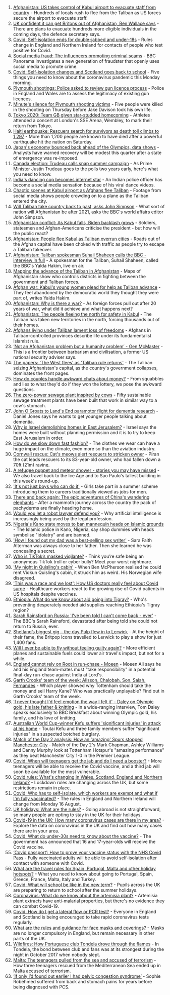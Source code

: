 1. [Afghanistan: US takes control of Kabul airport to evacuate staff from country](https://www.bbc.co.uk/news/world-asia-58227029) - Hundreds of locals rush to flee from the Taliban as US forces secure the airport to evacuate staff.
2. [UK confident it can get Britons out of Afghanistan, Ben Wallace says](https://www.bbc.co.uk/news/uk-58228190) - There are plans to evacuate hundreds more eligible individuals in the coming days, the defence secretary says.
3. [Covid: Self-isolation ends for double-jabbed and under-18s](https://www.bbc.co.uk/news/uk-58226678) - Rules change in England and Northern Ireland for contacts of people who test positive for Covid.
4. [Social media fraud: The influencers promoting criminal scams](https://www.bbc.co.uk/news/uk-58223499) - BBC Panorama investigates a new generation of fraudster that openly uses social media to promote crime.
5. [Covid: Self-isolation changes and Scotland goes back to school](https://www.bbc.co.uk/news/uk-58225087) - Five things you need to know about the coronavirus pandemic this Monday morning.
6. [Plymouth shootings: Police asked to review gun licence process](https://www.bbc.co.uk/news/uk-58226072) - Police in England and Wales are to assess the legitimacy of existing gun licences.
7. [Minute's silence for Plymouth shooting victims](https://www.bbc.co.uk/news/uk-england-devon-58228401) - Five people were killed in the shooting on Thursday before Jake Davison took his own life.
8. [Tokyo 2020: Team GB given star-studded homecoming](https://www.bbc.co.uk/news/uk-58226232) - Athletes attended a concert at London's SSE Arena, Wembley, to mark their return from Tokyo.
9. [Haiti earthquake: Rescuers search for survivors as death toll climbs to 1,297](https://www.bbc.co.uk/news/world-latin-america-58222888) - More than 1,200 people are known to have died after a powerful earthquake hit the nation on Saturday.
10. [Japan's economy bounced back ahead of the Olympics, data shows](https://www.bbc.co.uk/news/business-58227096) - Analysts have warned recovery will be modest this quarter after a state of emergency was re-imposed.
11. [Canada election: Trudeau calls snap summer campaign](https://www.bbc.co.uk/news/world-us-canada-58209031) - As Prime Minister Justin Trudeau goes to the polls two years early, here's what you need to know.
12. [India's dancing cop becomes internet star](https://www.bbc.co.uk/news/world-asia-india-58184026) - An Indian police officer has become a social media sensation because of his viral dance videos.
13. [Chaotic scenes at Kabul airport as Afghans flee Taliban](https://www.bbc.co.uk/news/world-asia-58226712) - Footage from social media shows people crowding on to a plane as the Taliban entered the city.
14. [Will Taliban take country back to past, asks John Simpson](https://www.bbc.co.uk/news/world-58224559) - What sort of nation will Afghanistan be after 2021, asks the BBC's world affairs editor John Simpson.
15. [Afghanistan conflict: As Kabul falls, Biden backlash grows](https://www.bbc.co.uk/news/world-us-canada-58224399) - Soldiers, statesmen and Afghan-Americans criticise the president - but how will the public react?
16. [Afghanistan: People flee Kabul as Taliban overrun cities](https://www.bbc.co.uk/news/world-middle-east-58225187) - Roads out of the Afghan capital have been choked with traffic as people try to escape a Taliban takeover.
17. [Afghanistan: Taliban spokesman Suhail Shaheen calls the BBC - interview in full](https://www.bbc.co.uk/news/world-asia-58223530) - A spokesman for the Taliban, Suhail Shaheen, called the BBC's Yalda Hakim, live on air.
18. [Mapping the advance of the Taliban in Afghanistan](https://www.bbc.co.uk/news/world-asia-57933979) - Maps of Afghanistan show who controls districts in fighting between the government and Taliban forces.
19. [Afghan war: Kabul's young women plead for help as Taliban advance](https://www.bbc.co.uk/news/world-asia-58205062) - They feel abandoned by the democratic world they thought they were part of, writes Yalda Hakim.
20. [Afghanistan: Why is there a war?](https://www.bbc.co.uk/news/world-asia-49192495) - As foreign forces pull out after 20 years of war, what did it achieve and what happens next?
21. [Afghanistan: The people fleeing the north for safety in Kabul](https://www.bbc.co.uk/news/world-asia-58170433) - The Taliban has taken new territories in the north, forcing thousands out of their homes.
22. [Afghans living under Taliban lament loss of freedoms](https://www.bbc.co.uk/news/world-asia-58191440) - Afghans in Taliban-controlled provinces describe life under its fundamentalist Islamist rule.
23. [‘Not an Afghanistan problem but a humanity problem’ - Gen McMaster](https://www.bbc.co.uk/news/world-asia-58191964) - This is a frontier between barbarism and civilisation, a former US national security adviser says.
24. [The papers: 'The West flees' as 'Taliban rule returns'](https://www.bbc.co.uk/news/blogs-the-papers-58226312) - The Taliban seizing Afghanistan's capital, as the country's government collapses, dominates the front pages.
25. [How do couples handle awkward chats about money?](https://www.bbc.co.uk/news/business-58176219) - From squabbles and lies to what they'd do if they won the lottery, we pose the awkward questions.
26. [The zero-power sewage plant inspired by cows](https://www.bbc.co.uk/news/science-environment-58017501) - Fifty sustainable sewage treatment plants have been built that work in similar way to a cow's stomach.
27. [John O'Groats to Land's End paramotor flight for dementia research](https://www.bbc.co.uk/news/uk-england-norfolk-58220591) - Daniel Jones says he wants to get younger people talking about dementia.
28. [Why is Israel demolishing homes in East Jerusalem?](https://www.bbc.co.uk/news/world-middle-east-58201218) - Israel says the homes were built without planning permission and it is to try to keep East Jerusalem in order.
29. [How do we slow down fast fashion?](https://www.bbc.co.uk/news/uk-scotland-58216479) - The clothes we wear can have a huge impact on the climate, even more so than the aviation industry.
30. [Cornwall rescue: Cat's meows alert rescuers to stricken owner](https://www.bbc.co.uk/news/uk-england-cornwall-58217476) - Piran the cat leads rescuers to its 83-year-old owner, who had fallen down a 70ft (21m) ravine.
31. [A refugee puppet and meteor shower - stories you may have missed](https://www.bbc.co.uk/news/world-58207989) - We also travel back to the Ice Age and to Sao Paulo's tallest building in this week's round-up.
32. ['It's not just boys who can do it'](https://www.bbc.co.uk/news/uk-northern-ireland-58201588) - Girls take part in a summer scheme introducing them to careers traditionally viewed as jobs for men.
33. [There and back again: The epic adventures of China's wandering elephants](https://www.bbc.co.uk/news/world-asia-china-58196663) - After a mammoth journey across the country the pack of pachyderms are finally heading home.
34. [Would you let a robot lawyer defend you?](https://www.bbc.co.uk/news/business-58158820) - Why artificial intelligence is increasingly being used by the legal profession.
35. [Nigeria's Kano state moves to ban mannequin heads on Islamic grounds](https://www.bbc.co.uk/news/world-africa-58175709) - The Islamic police in Kano, Nigeria, say shop dummies with heads symbolise "idolatry" and are banned.
36. ['How I found out my dad was a best-selling sex writer'](https://www.bbc.co.uk/news/stories-58171940) - Sara Faith Alterman was always close to her father. Then she learned he was concealing a secret.
37. [Who is TikTok’s masked vigilante?](https://www.bbc.co.uk/news/blogs-trending-58195065) - Think you’re safe being an anonymous TikTok troll or cyber bully? Meet your worst nightmare.
38. ['My night in Quisling's cabin'](https://www.bbc.co.uk/news/stories-58208551) - When Ben McPherson realised he could rent Vidkun Quisling's cabin, it struck him as weird. His Norwegian wife disagreed.
39. ['This was a race and we lost': How US doctors really feel about Covid surge](https://www.bbc.co.uk/news/world-us-canada-58208721) - Healthcare workers react to the growing rise of Covid patients in US hospitals despite vaccines.
40. [Ethiopia: What do we know about aid going into Tigray?](https://www.bbc.co.uk/news/58189049) - Who's preventing desperately needed aid supplies reaching Ethiopia's Tigray region?
41. [Sarah Rainsford on Russia: 'I've been told I can't come back - ever'](https://www.bbc.co.uk/news/world-europe-58213845) - The BBC's Sarah Rainsford, devastated after being told she could not return to Russia, ever.
42. [Shetland’s biggest gig – the day Pulp flew in to Lerwick](https://www.bbc.co.uk/news/uk-scotland-north-east-orkney-shetland-57599869) - At the height of their fame, the Britpop icons travelled to Lerwick to play a show for just 1,400 fans.
43. [Will I ever be able to fly without feeling guilty again?](https://www.bbc.co.uk/news/business-57917193) - More efficient planes and sustainable fuels could lower air travel's impact, but not for a while.
44. [England cannot rely on Root in run-chase - Moeen](https://www.bbc.co.uk/sport/cricket/58225868) - Moeen Ali says he and his England team-mates must "take responsibility" in a potential final-day run-chase against India at Lord's.
45. [Garth Crooks' team of the week: Alisson, Chalobah, Son, Salah, Fernandes](https://www.bbc.co.uk/sport/football/58224395) - Which player showed why Tottenham should take the money and sell Harry Kane? Who was practically unplayable? Find out in Garth Crooks' team of the week.
46. ['I never thought I'd feel emotion the way I felt it' - Daley on Olympic gold, his late father & knitting](https://www.bbc.co.uk/sport/diving/58218136) - In a wide-ranging interview, Tom Daley speaks exclusively to BBC Breakfast about winning Olympic gold, his family, and his love of knitting.
47. [Australian World Cup-winner Kefu suffers 'significant injuries' in attack at his home](https://www.bbc.co.uk/news/world-australia-58227126) - Toutai Kefu and three family members suffer "significant injuries" in a suspected botched burglary.
48. [Match of the Day 2 analysis: How an 'amazing' Spurs stopped Manchester City](https://www.bbc.co.uk/sport/av/football/58226572) - Match of the Day 2's Mark Chapman, Ashley Williams and Danny Murphy look at Tottenham Hotspur's "amazing performance" as they beat Manchester City 1-0 in the Premier League.
49. [Covid: When will teenagers get the jab and do I need a booster?](https://www.bbc.co.uk/news/health-55045639) - More teenagers will be able to receive the Covid vaccine, and a third jab will soon be available for the most vulnerable.
50. [Covid rules: What's changing in Wales, Scotland, England and Northern Ireland?](https://www.bbc.co.uk/news/explainers-52530518) - Lockdown rules are changing across the UK, but some restrictions remain in place.
51. [Covid: Who has to self-isolate, which workers are exempt and what if I'm fully vaccinated?](https://www.bbc.co.uk/news/explainers-54239922) - The rules in England and Northern Ireland will change from Monday 16 August.
52. [UK holidays: What are the rules?](https://www.bbc.co.uk/news/explainers-52646738) - Going abroad is not straightforward, so many people are opting to stay in the UK for their holidays.
53. [Covid-19 in the UK: How many coronavirus cases are there in my area?](https://www.bbc.co.uk/news/uk-51768274) - Explore the data on coronavirus in the UK and find out how many cases there are in your area.
54. [Covid: What do under-30s need to know about the vaccine?](https://www.bbc.co.uk/news/health-57273875) - The government has announced that 16 and 17-year-olds will receive the Covid vaccine.
55. [‘Covid passport’: How to prove your vaccine status with the NHS Covid Pass](https://www.bbc.co.uk/news/explainers-55718553) - Fully vaccinated adults will be able to avoid self-isolation after contact with someone with Covid.
56. [What are the travel rules for Spain, Portugal, Malta and other holiday hotspots?](https://www.bbc.co.uk/news/explainers-56997931) - What you need to know about going to Portugal, Spain, Greece, France, Malta, Italy and Turkey.
57. [Covid: What will school be like in the new term?](https://www.bbc.co.uk/news/education-51643556) - Pupils across the UK are preparing to return to school after the summer holidays.
58. [Coronavirus: What do we know about the artemisia plant?](https://www.bbc.co.uk/news/world-africa-53484298) - Artemisia plant extracts have anti-malarial properties, but there's no evidence they can combat Covid-19.
59. [Covid: How do I get a lateral flow or PCR test?](https://www.bbc.co.uk/news/health-51943612) - Everyone in England and Scotland is being encouraged to take rapid coronavirus tests regularly.
60. [What are the rules and guidance for face masks and coverings?](https://www.bbc.co.uk/news/health-51205344) - Masks are no longer compulsory in England, but remain necessary in other parts of the UK.
61. [Wildfires: How Portuguese club Tondela drove through the flames](https://www.bbc.co.uk/sport/football/58101546) - In Tondela, the bond between club and fans was at its strongest during the night in October 2017 when nobody slept.
62. [Malta: The teenagers pulled from the sea and accused of terrorism](https://www.bbc.co.uk/news/world-57988934) - How three teenagers rescued from the Mediterranean Sea ended up in Malta accused of terrorism.
63. [‘If only I’d found out earlier I had pelvic congestion syndrome’](https://www.bbc.co.uk/news/stories-58030699) - Sophie Robehmed suffered from back and stomach pains for years before being diagnosed with PCS.
